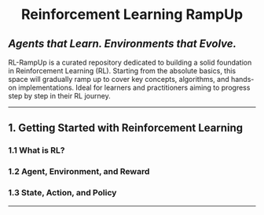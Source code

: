 # <p align="center">Reinforcement Learning RampUp</p>
## <i>Agents that Learn. Environments that Evolve.</i>

RL-RampUp is a curated repository dedicated to building a solid foundation in Reinforcement Learning (RL). Starting 
from the absolute basics, this space will gradually ramp up to cover key concepts, algorithms, and hands-on 
implementations. Ideal for learners and practitioners aiming to progress step by step in their RL journey.

---
## 1. Getting Started with Reinforcement Learning
### 1.1 What is RL?
### 1.2 Agent, Environment, and Reward
### 1.3 State, Action, and Policy

---
